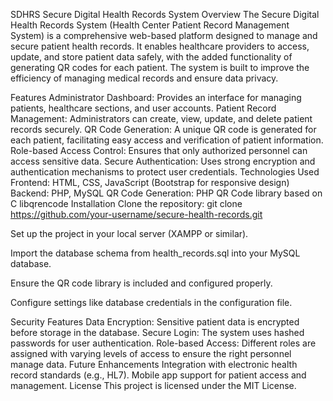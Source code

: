 SDHRS
Secure Digital Health Records System Overview The Secure Digital Health Records System (Health Center Patient Record Management System) is a comprehensive web-based platform designed to manage and secure patient health records. It enables healthcare providers to access, update, and store patient data safely, with the added functionality of generating QR codes for each patient. The system is built to improve the efficiency of managing medical records and ensure data privacy.

Features Administrator Dashboard: Provides an interface for managing patients, healthcare sections, and user accounts. Patient Record Management: Administrators can create, view, update, and delete patient records securely. QR Code Generation: A unique QR code is generated for each patient, facilitating easy access and verification of patient information. Role-based Access Control: Ensures that only authorized personnel can access sensitive data. Secure Authentication: Uses strong encryption and authentication mechanisms to protect user credentials. Technologies Used Frontend: HTML, CSS, JavaScript (Bootstrap for responsive design) Backend: PHP, MySQL QR Code Generation: PHP QR Code library based on C libqrencode Installation Clone the repository: git clone https://github.com/your-username/secure-health-records.git

Set up the project in your local server (XAMPP or similar).

Import the database schema from health_records.sql into your MySQL database.

Ensure the QR code library is included and configured properly.

Configure settings like database credentials in the configuration file.

Security Features Data Encryption: Sensitive patient data is encrypted before storage in the database. Secure Login: The system uses hashed passwords for user authentication. Role-based Access: Different roles are assigned with varying levels of access to ensure the right personnel manage data. Future Enhancements Integration with electronic health record standards (e.g., HL7). Mobile app support for patient access and management. License This project is licensed under the MIT License.
